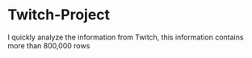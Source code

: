 # Twitch-Project
I quickly analyze the information from Twitch, this information contains more than 800,000 rows

